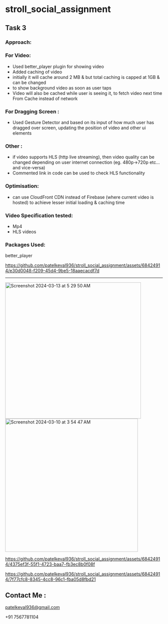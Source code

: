 # stroll_social_assignment

## Task 3 
### Approach:

### For Video:
* Used better_player plugin for showing video
* Added caching of video
* initially it will cache around 2 MB & but total caching is capped at 1GB  &  can be changed 
* to show background video as soon as user taps
* Video will also be cached while user is seeing it, to fetch video next time From Cache instead of network

### For Dragging Screen : 
* Used Gesture Detector and based on its input of how much user has dragged over screen, updating the position of video and other ui elements

### Other :
* if video supports HLS (http live streaming), then video quality can be changed depending on user internet connection (eg. 480p->720p etc... and vice-versa)
* Commented link in code can be used to check HLS functionality

### Optimisation: 
* can use CloudFront CDN instead of Firebase (where current video is hosted) to achieve lesser initial loading & caching time

### Video Specification tested:
* Mp4
* HLS videos

### Packages Used:
better_player


https://github.com/patelkeval936/stroll_social_assignment/assets/68424914/e30d0048-f209-45d4-9be5-18aaecacdf7d


________________

<img width="434" alt="Screenshot 2024-03-13 at 5 29 50 AM" src="https://github.com/patelkeval936/stroll_social_assignment/assets/68424914/1d053e4f-4fb5-483c-a538-d77ddd5c3bd4">

<img width="424" alt="Screenshot 2024-03-10 at 3 54 47 AM" src="https://github.com/patelkeval936/stroll_social_assignment/assets/68424914/7d055852-3847-42da-9a7e-26907eab7c52">


https://github.com/patelkeval936/stroll_social_assignment/assets/68424914/4375ef3f-55f1-4723-baa7-fb3ec8b0f08f


https://github.com/patelkeval936/stroll_social_assignment/assets/68424914/7f77cfc8-8345-4cc8-96c1-fba05d8fbd21

## Contact Me : 
patelkeval936@gmail.com

+91 7567781104
